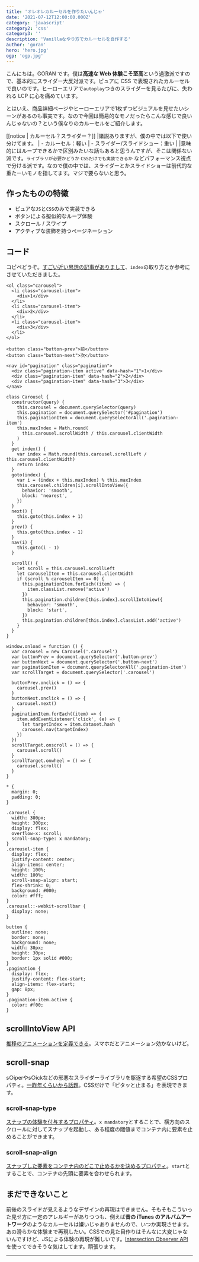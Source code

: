```yaml
---
title: 'オレオレカルーセルを作りたいんじゃ'
date: '2021-07-12T12:00:00.000Z'
category: 'javascript'
category2: 'css'
category3: ''
description: 'Vanillaなやり方でカルーセルを自作する'
author: 'goran'
hero: 'hero.jpg'
ogp: 'ogp.jpg'
---
```


こんにちは。GORAN です。僕は**高速な Web 体験こそ至高**という過激派ですので、基本的にスライダー大反対派です。ピュアに CSS で表現されたカルーセルで良いのです。ヒーローエリアで`autoplay`つきのスライダーを見るたびに、失われる LCP に心を痛めています。

とはいえ、商品詳細ページやヒーローエリアで1枚ずつビジュアルを見せたいシーンがあるのも事実です。なので今回は簡易的なモノだったらこんな感じで良いんじゃないの？という僕なりのカルーセルをご紹介します。

[[notice | カルーセル？スライダー？]]
|諸説ありますが、僕の中では以下で使い分けてます。
| - カルーセル：軽い
| - スライダー/スライドショー：重い
| 
|意味的にはループできるかで区別みたいな話もあると思うんですが、そこは関係ない派です。`ライブラリが必要かどうか` `CSSだけでも実装できるか` などパフォーマンス視点で分ける派です。なので僕の中では、スライダーとかスライドショーは前代的な重たーいモノを指してます。マジで要らないと思う。

## 作ったものの特徴
- ピュアな`JS`と`CSS`のみで実装できる
- ボタンによる擬似的なループ体験
- スクロール / スワイプ
- アクティブな装飾を持つページネーション

## コード
コピペどうぞ。[すごい近い思想の記事がありまして](https://zenn.dev/phi/articles/modern-javascript-css-carousel)、`index`の取り方とか参考にさせていただきました。

```html:title=html
<ol class="carousel">
  <li class="carousel-item">
    <div>1</div>
  </li>
  <li class="carousel-item">
    <div>2</div>
  </li>
  <li class="carousel-item">
    <div>3</div>
  </li>
</ol>

<button class="button-prev">前</button>
<button class="button-next">次</button>

<nav id="pagination" class="pagination">
  <div class="pagination-item active" data-hash="1">1</div>
  <div class="pagination-item" data-hash="2">2</div>
  <div class="pagination-item" data-hash="3">3</div>
</nav>
```

```js:title=js
class Carousel {
  constructor(query) {
    this.carousel = document.querySelector(query)
    this.pagination = document.querySelector('#pagination')
    this.paginationItem = document.querySelectorAll('.pagination-item')
    this.maxIndex = Math.round(
      this.carousel.scrollWidth / this.carousel.clientWidth
    )
  }
  get index() {
    var index = Math.round(this.carousel.scrollLeft / this.carousel.clientWidth)
    return index
  }
  goto(index) {
    var i = (index + this.maxIndex) % this.maxIndex
    this.carousel.children[i].scrollIntoView({
      behavior: 'smooth',
      block: 'nearest',
    })
  }
  next() {
    this.goto(this.index + 1)
  }
  prev() {
    this.goto(this.index - 1)
  }
  nav(i) {
    this.goto(i - 1)
  }

  scroll() {
    let scroll = this.carousel.scrollLeft
    let carouselItem = this.carousel.clientWidth
    if (scroll % carouselItem == 0) {
      this.paginationItem.forEach((item) => {
        item.classList.remove('active')
      })
      this.pagination.children[this.index].scrollIntoView({
        behavior: 'smooth',
        block: 'start',
      })
      this.pagination.children[this.index].classList.add('active')
    }
  }
}

window.onload = function () {
  var carousel = new Carousel('.carousel')
  var buttonPrev = document.querySelector('.button-prev')
  var buttonNext = document.querySelector('.button-next')
  var paginationItem = document.querySelectorAll('.pagination-item')
  var scrollTarget = document.querySelector('.carousel')

  buttonPrev.onclick = () => {
    carousel.prev()
  }
  buttonNext.onclick = () => {
    carousel.next()
  }
  paginationItem.forEach((item) => {
    item.addEventListener('click', (e) => {
      let targetIndex = item.dataset.hash
      carousel.nav(targetIndex)
    })
  })
  scrollTarget.onscroll = () => {
    carousel.scroll()
  }
  scrollTarget.onwheel = () => {
    carousel.scroll()
  }
}
```

```css:title=css
* {
  margin: 0;
  padding: 0;
}

.carousel {
  width: 300px;
  height: 300px;
  display: flex;
  overflow-x: scroll;
  scroll-snap-type: x mandatory;
}
.carousel-item {
  display: flex;
  justify-content: center;
  align-items: center;
  height: 100%;
  width: 100%;
  scroll-snap-align: start;
  flex-shrink: 0;
  background: #000;
  color: #fff;
}
.carousel::-webkit-scrollbar {
  display: none;
}

button {
  outline: none;
  border: none;
  background: none;
  width: 30px;
  height: 30px;
  border: 1px solid #000;
}
.pagination {
  display: flex;
  justify-content: flex-start;
  align-items: flex-start;
  gap: 8px;
}
.pagination-item.active {
  color: #f00;
}
```

## scrollIntoView API
[推移のアニメーションを定義できる](https://developer.mozilla.org/ja/docs/Web/API/Element/scrollIntoView)。スマホだとアニメーション効かないけど。

## scroll-snap
s○iperやs○ickなどの邪悪なスライダーライブラリを駆逐する希望のCSSプロパティ。[一昨年くらいから話題](https://developers.google.com/web/updates/2018/07/css-scroll-snap)。CSSだけで「ピタッと止まる」を表現できます。

### scroll-snap-type
[スナップの体験を付与するプロパティ](https://developer.mozilla.org/ja/docs/Web/CSS/scroll-snap-type)。`x mandatory`とすることで、横方向のスクロールに対してスナップを起動し、ある程度の閾値までコンテナ内に要素を止めることができます。

### scroll-snap-align
[スナップした要素をコンテナ内のどこで止めるかを決めるプロパティ](https://developer.mozilla.org/ja/docs/Web/CSS/scroll-snap-align)。`start`とすることで、コンテナの先頭に要素を合わせられます。

## まだできないこと
前後のスライドが見えるようなデザインの再現はできません。そもそもこういった見せ方に一定のアレルギーがありつつも、例えば**昔の iTunes のアルバムアートワーク**のようなカルーセルは嫌いじゃありませんので、いつか実現させます。あの滑らかな体験まで再現したい。CSSでの見た目作りはそんなに大変じゃないんですけど、JSによる体験の再現が難しいです。[Intersection Observer API](https://developer.mozilla.org/en-US/docs/Web/API/Intersection_Observer_API)を使ってできそうな気はしてます。頑張ります。

---
